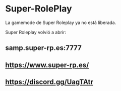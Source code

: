 # Super-RolePlay
La gamemode de Super Roleplay ya no está liberada.

Super Roleplay volvió a abrir:
## samp.super-rp.es:7777
## https://www.super-rp.es/
## https://discord.gg/UagTAtr
